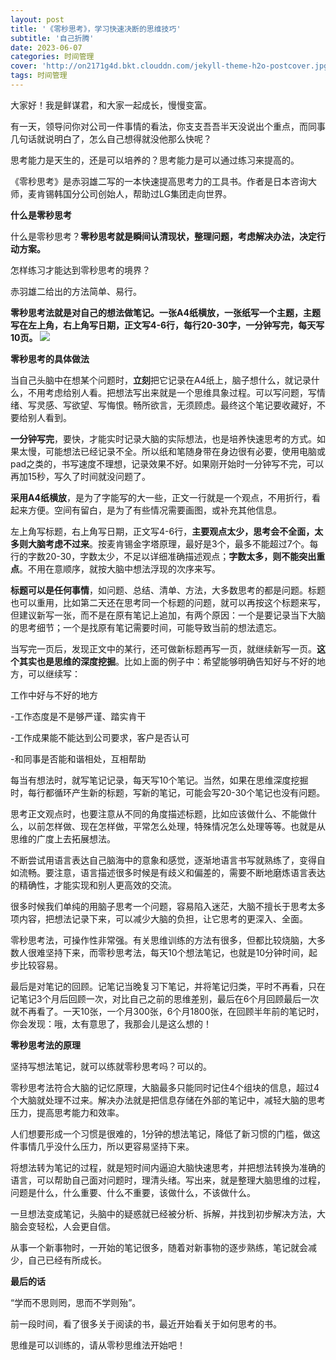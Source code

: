 ```yaml
---
layout: post
title: '《零秒思考》，学习快速决断的思维技巧'
subtitle: '自己折腾'
date: 2023-06-07
categories: 时间管理
cover: 'http://on2171g4d.bkt.clouddn.com/jekyll-theme-h2o-postcover.jpg'
tags: 时间管理
---
```


大家好！我是鲜谋君，和大家一起成长，慢慢变富。

有一天，领导问你对公司一件事情的看法，你支支吾吾半天没说出个重点，而同事几句话就说明白了，怎么自己想得就没他那么快呢？

思考能力是天生的，还是可以培养的？思考能力是可以通过练习来提高的。

《零秒思考》是赤羽雄二写的一本快速提高思考力的工具书。作者是日本咨询大师，麦肯锡韩国分公司创始人，帮助过LG集团走向世界。

**什么是零秒思考**

什么是零秒思考？**零秒思考就是瞬间认清现状，整理问题，考虑解决办法，决定行动方案。**

怎样练习才能达到零秒思考的境界？

赤羽雄二给出的方法简单、易行。

**零秒思考法就是对自己的想法做笔记。一张A4纸横放，一张纸写一个主题，主题写在左上角，右上角写日期，正文写4-6行，每行20-30字，一分钟写完，每天写10页。**
![](https://anki023.oss-cn-hongkong.aliyuncs.com/img/无标题.png)

**零秒思考的具体做法**

当自己头脑中在想某个问题时，**立刻**把它记录在A4纸上，脑子想什么，就记录什么，不用考虑给别人看。把想法写出来就是一个思维具象过程。可以写问题，写情绪、写灵感、写欲望、写悔恨。畅所欲言，无须顾虑。最终这个笔记要收藏好，不要给别人看到。

**一分钟写完**，要快，才能实时记录大脑的实际想法，也是培养快速思考的方式。如果太慢，可能想法已经记录不全。所以纸和笔随身带在身边很有必要，使用电脑或pad之类的，书写速度不理想，记录效果不好。如果刚开始时一分钟写不完，可以再加15秒，写久了时间就没问题了。

**采用A4纸横放**，是为了字能写的大一些，正文一行就是一个观点，不用折行，看起来方便。空间有留白，是为了有些情况需要画图，或补充其他信息。

左上角写标题，右上角写日期，正文写4-6行，**主要观点太少，思考会不全面，太多则大脑考虑不过来**。按麦肯锡金字塔原理，最好是3个，最多不能超过7个。每行的字数20-30，字数太少，不足以详细准确描述观点；**字数太多，则不能突出重点**。不用在意顺序，就按大脑中想法浮现的次序来写。

**标题可以是任何事情**，如问题、总结、清单、方法，大多数思考的都是问题。标题也可以重用，比如第二天还在思考同一个标题的问题，就可以再按这个标题来写，但建议新写一张，而不是在原有笔记上追加，有两个原因：一个是要记录当下大脑的思考细节；一个是找原有笔记需要时间，可能导致当前的想法遗忘。

当写完一页后，发现正文中的某行，还可做新标题再写一页，就继续新写一页。**这个其实也是思维的深度挖掘**。比如上面的例子中：希望能够明确告知好与不好的地方，可以继续写：

工作中好与不好的地方

-工作态度是不是够严谨、踏实肯干

-工作成果能不能达到公司要求，客户是否认可

-和同事是否能和谐相处，互相帮助

每当有想法时，就写笔记记录，每天写10个笔记。当然，如果在思维深度挖掘时，每行都循环产生新的标题，写新的笔记，可能会写20-30个笔记也没有问题。

思考正文观点时，也要注意从不同的角度描述标题，比如应该做什么、不能做什么，以前怎样做、现在怎样做，平常怎么处理，特殊情况怎么处理等等。也就是从思维的广度上去拓展想法。

不断尝试用语言表达自己脑海中的意象和感觉，逐渐地语言书写就熟练了，变得自如流畅。要注意，语言描述很多时候是有歧义和偏差的，需要不断地磨炼语言表达的精确性，才能实现和别人更高效的交流。

很多时候我们单纯的用脑子思考一个问题，容易陷入迷茫，大脑不擅长于思考太多项内容，把想法记录下来，可以减少大脑的负担，让它思考的更深入、全面。

零秒思考法，可操作性非常强。有关思维训练的方法有很多，但都比较烧脑，大多数人很难坚持下来，而零秒思考法，每天10个想法笔记，也就是10分钟时间，起步比较容易。

最后是对笔记的回顾。记笔记当晚复习下笔记，并将笔记归类，平时不再看，只在记笔记3个月后回顾一次，对比自己之前的思维差别，最后在6个月回顾最后一次就不再看了。一天10张，一个月300张，6个月1800张，在回顾半年前的笔记时，你会发现：哦，太有意思了，我那会儿是这么想的！

**零秒思考法的原理**

坚持写想法笔记，就可以练就零秒思考吗？可以的。

零秒思考法符合大脑的记忆原理，大脑最多只能同时记住4个组块的信息，超过4个大脑就处理不过来。解决办法就是把信息存储在外部的笔记中，减轻大脑的思考压力，提高思考能力和效率。

人们想要形成一个习惯是很难的，1分钟的想法笔记，降低了新习惯的门槛，做这件事情几乎没什么压力，所以更容易坚持下来。

将想法转为笔记的过程，就是短时间内逼迫大脑快速思考，并把想法转换为准确的语言，可以帮助自己面对问题时，理清头绪。写出来，就是整理大脑思维的过程，问题是什么，什么重要、什么不重要，该做什么，不该做什么。

一旦想法变成笔记，头脑中的疑惑就已经被分析、拆解，并找到初步解决方法，大脑会变轻松，人会更自信。

从事一个新事物时，一开始的笔记很多，随着对新事物的逐步熟练，笔记就会减少，自己已经有所成长。

**最后的话**

“学而不思则罔，思而不学则殆”。

前一段时间，看了很多关于阅读的书，最近开始看关于如何思考的书。

思维是可以训练的，请从零秒思维法开始吧！

